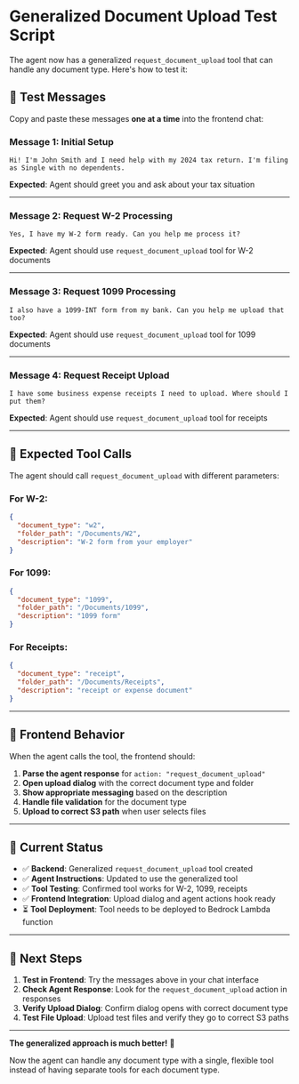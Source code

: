 # Generalized Document Upload Test Script

The agent now has a generalized `request_document_upload` tool that can handle any document type. Here's how to test it:

## 🎯 Test Messages

Copy and paste these messages **one at a time** into the frontend chat:

### Message 1: Initial Setup
```
Hi! I'm John Smith and I need help with my 2024 tax return. I'm filing as Single with no dependents.
```
**Expected**: Agent should greet you and ask about your tax situation

---

### Message 2: Request W-2 Processing
```
Yes, I have my W-2 form ready. Can you help me process it?
```
**Expected**: Agent should use `request_document_upload` tool for W-2 documents

---

### Message 3: Request 1099 Processing  
```
I also have a 1099-INT form from my bank. Can you help me upload that too?
```
**Expected**: Agent should use `request_document_upload` tool for 1099 documents

---

### Message 4: Request Receipt Upload
```
I have some business expense receipts I need to upload. Where should I put them?
```
**Expected**: Agent should use `request_document_upload` tool for receipts

---

## 🔧 Expected Tool Calls

The agent should call `request_document_upload` with different parameters:

### For W-2:
```json
{
  "document_type": "w2",
  "folder_path": "/Documents/W2", 
  "description": "W-2 form from your employer"
}
```

### For 1099:
```json
{
  "document_type": "1099",
  "folder_path": "/Documents/1099",
  "description": "1099 form"
}
```

### For Receipts:
```json
{
  "document_type": "receipt", 
  "folder_path": "/Documents/Receipts",
  "description": "receipt or expense document"
}
```

---

## 🎨 Frontend Behavior

When the agent calls the tool, the frontend should:

1. **Parse the agent response** for `action: "request_document_upload"`
2. **Open upload dialog** with the correct document type and folder
3. **Show appropriate messaging** based on the description
4. **Handle file validation** for the document type
5. **Upload to correct S3 path** when user selects files

---

## 🚀 Current Status

- ✅ **Backend**: Generalized `request_document_upload` tool created
- ✅ **Agent Instructions**: Updated to use the generalized tool
- ✅ **Tool Testing**: Confirmed tool works for W-2, 1099, receipts
- ✅ **Frontend Integration**: Upload dialog and agent actions hook ready
- ⏳ **Tool Deployment**: Tool needs to be deployed to Bedrock Lambda function

---

## 🔧 Next Steps

1. **Test in Frontend**: Try the messages above in your chat interface
2. **Check Agent Response**: Look for the `request_document_upload` action in responses
3. **Verify Upload Dialog**: Confirm dialog opens with correct document type
4. **Test File Upload**: Upload test files and verify they go to correct S3 paths

---

**The generalized approach is much better!** 🎉 

Now the agent can handle any document type with a single, flexible tool instead of having separate tools for each document type.
